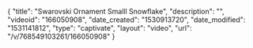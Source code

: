 {
    "title": "Swarovski Ornament Smalll Snowflake",
    "description": "",
    "videoid": "166050908",
    "date_created": "1530913720",
    "date_modified": "1531141812",
    "type": "captivate",
    "layout": "video",
    "url": "\/v\/768549103261\/166050908"
}